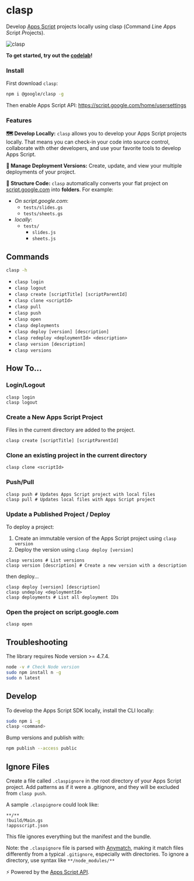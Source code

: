 # clasp

Develop [Apps Script](https://developers.google.com/apps-script/) projects locally using clasp (*C*ommand *L*ine *A*pps *S*cript *P*rojects).

![clasp](https://user-images.githubusercontent.com/744973/35164939-43fd32ae-fd01-11e7-8916-acd70fff3383.gif)

**To get started, try out the [codelab](https://g.co/codelabs/clasp)!**

### Install

First download `clasp`:

```sh
npm i @google/clasp -g
```

Then enable Apps Script API: https://script.google.com/home/usersettings

### Features

**🗺️ Develop Locally:** `clasp` allows you to develop your Apps Script projects locally. That means you can check-in your code into source control, collaborate with other developers, and use your favorite tools to develop Apps Script.

**🔢 Manage Deployment Versions:** Create, update, and view your multiple deployments of your project.

**📁 Structure Code:** `clasp` automatically converts your flat project on [script.google.com](script.google.com) into **folders**. For example:
- _On script.google.com_:
  - `tests/slides.gs`
  - `tests/sheets.gs`
- _locally_:
  - `tests/`
    - `slides.js`
    - `sheets.js`

## Commands

```sh
clasp -h
```
- `clasp login`
- `clasp logout`
- `clasp create [scriptTitle] [scriptParentId]`
- `clasp clone <scriptId>`
- `clasp pull`
- `clasp push`
- `clasp open`
- `clasp deployments`
- `clasp deploy [version] [description]`
- `clasp redeploy <deploymentId> <description>`
- `clasp version [description]`
- `clasp versions`

## How To...

### Login/Logout
```
clasp login
clasp logout
```

### Create a New Apps Script Project

Files in the current directory are added to the project.

```
clasp create [scriptTitle] [scriptParentId]
```

### Clone an existing project in the current directory

```
clasp clone <scriptId>
```

### Push/Pull

```
clasp push # Updates Apps Script project with local files
clasp pull # Updates local files with Apps Script project
```

### Update a Published Project / Deploy

To deploy a project:

1. Create an immutable version of the Apps Script project using `clasp version`
1. Deploy the version using `clasp deploy [version]`

```
clasp versions # List versions
clasp version [description] # Create a new version with a description
```

then deploy...

```
clasp deploy [version] [description]
clasp undeploy <deploymentId>
clasp deployments # List all deployment IDs
```

### Open the project on script.google.com

```
clasp open
```

## Troubleshooting

The library requires Node version >= 4.7.4.

```sh
node -v # Check Node version
sudo npm install n -g
sudo n latest
```

## Develop

To develop the Apps Script SDK locally, install the CLI locally:

```sh
sudo npm i -g
clasp <command>
```

Bump versions and publish with:

```sh
npm publish --access public
```

## Ignore Files

Create a file called `.claspignore` in the root directory of your Apps Script project. Add patterns as if it were a .gitignore, and they will be excluded from `clasp push`.  

A sample `.claspignore` could look like:

```
**/**
!build/Main.gs
!appsscript.json
```  
This file ignores everything but the manifest and the bundle.

Note: the `.claspignore` file is parsed with [Anymatch](https://github.com/micromatch/anymatch), making it match files differently from a typical `.gitignore`, especially with directories. To ignore a directory, use syntax like `**/node_modules/**`

⚡ Powered by the [Apps Script API](https://developers.google.com/apps-script/api/).
